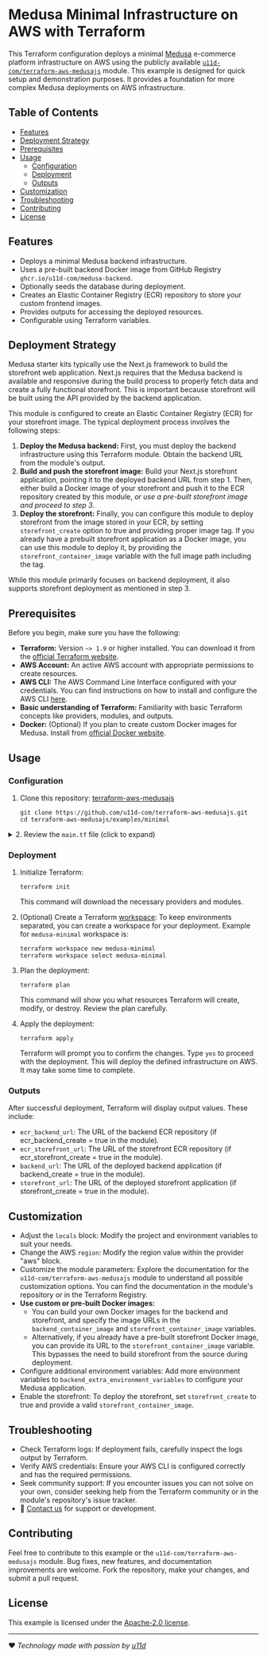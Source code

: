 # Medusa Minimal Infrastructure on AWS with Terraform

This Terraform configuration deploys a minimal [Medusa](https://medusajs.com/) e-commerce platform infrastructure on AWS using the publicly available [`u11d-com/terraform-aws-medusajs`](https://registry.terraform.io/modules/u11d-com/medusajs/aws/latest) module. This example is designed for quick setup and demonstration purposes. It provides a foundation for more complex Medusa deployments on AWS infrastructure.

## Table of Contents

- [Features](#features)
- [Deployment Strategy](#deployment-strategy)
- [Prerequisites](#prerequisites)
- [Usage](#usage)
  - [Configuration](#configuration)
  - [Deployment](#deployment)
  - [Outputs](#outputs)
- [Customization](#customization)
- [Troubleshooting](#troubleshooting)
- [Contributing](#contributing)
- [License](#license)

## Features

- Deploys a minimal Medusa backend infrastructure.
- Uses a pre-built backend Docker image from GitHub Registry `ghcr.io/u11d-com/medusa-backend`.
- Optionally seeds the database during deployment.
- Creates an Elastic Container Registry (ECR) repository to store your custom frontend images.
- Provides outputs for accessing the deployed resources.
- Configurable using Terraform variables.

## Deployment Strategy

Medusa starter kits typically use the Next.js framework to build the storefront web application. Next.js requires that the Medusa backend is available and responsive during the build process to properly fetch data and create a fully functional storefront. This is important because storefront will be built using the API provided by the backend application.

This module is configured to create an Elastic Container Registry (ECR) for your storefront image. The typical deployment process involves the following steps:

1. **Deploy the Medusa backend:** First, you must deploy the backend infrastructure using this Terraform module. Obtain the backend URL from the module's output.
2. **Build and push the storefront image:** Build your Next.js storefront application, pointing it to the deployed backend URL from step 1. Then, either build a Docker image of your storefront and push it to the ECR repository created by this module, *or use a pre-built storefront image and proceed to step 3*.
3. **Deploy the storefront:** Finally, you can configure this module to deploy storefront from the image stored in your ECR, by setting `storefront_create` option to true and providing proper image tag. If you already have a prebuilt storefront application as a Docker image, you can use this module to deploy it, by providing the `storefront_container_image` variable with the full image path including the tag.

While this module primarily focuses on backend deployment, it also supports storefront deployment as mentioned in step 3.

## Prerequisites

Before you begin, make sure you have the following:

- **Terraform:** Version `~> 1.9` or higher installed. You can download it from the [official Terraform website](https://www.terraform.io/downloads.html).
- **AWS Account:** An active AWS account with appropriate permissions to create resources.
- **AWS CLI:** The AWS Command Line Interface configured with your credentials. You can find instructions on how to install and configure the AWS CLI [here](https://docs.aws.amazon.com/cli/latest/userguide/getting-started-install.html).
- **Basic understanding of Terraform:** Familiarity with basic Terraform concepts like providers, modules, and outputs.
- **Docker:** (Optional) If you plan to create custom Docker images for Medusa. Install from [official Docker website](https://docs.docker.com/engine/install/).

## Usage

### Configuration

1. Clone this repository: [terraform-aws-medusajs](https://github.com/u11d-com/terraform-aws-medusajs)

    ```shell
    git clone https://github.com/u11d-com/terraform-aws-medusajs.git
    cd terraform-aws-medusajs/examples/minimal
    ```

<details>
<summary>2. Review the <code>main.tf</code> file (click to expand)</summary>

This file contains the Terraform configuration for deploying the Medusa infrastructure.

- `terraform` block: Specifies the required Terraform version.
- `locals` block: Defines local variables for project and environment names. You can customize these.
- `provider "aws"` block: Configures the AWS provider and sets default tags for all resources. Change the region to match your desired location.
- `module "minimal"` block: This is the core of the setup. It uses the `u11d-com/terraform-aws-medusajs` module to create your infrastructure. Here's a breakdown of the key parameters:
  - `source`: The location of the Terraform module.
  - `project`, `environment` and `owner`: These parameters are passed to the module and may be used to tag the AWS resources or other logic inside the module
  - `ecr_storefront_create`: Creates storefront ECR repository.
  - `backend_container_image`: Specifies the Docker image for the Medusa backend. We are using prebuilt public image `ghcr.io/u11d-com/medusa-backend:1.20.10-latest` in this example, but you can point to your custom image.
  - `backend_seed_create` and `backend_seed_run`: Specifies if to run seeding command after deployment, by default is set to true
  - `backend_admin_credentials`: allows you to configure user for Medusa admin dashboard.
  - `storefront_create`: Controls if storefront deployment is executed. In this example is set to `false`, but in case of storefront deployment set to `true`.
  - `storefront_container_image`: If storefront_create is set to `true`, this variable provides url to docker image for the storefront.
- `output` blocks: Define values that will be displayed after deployment.

</details>

### Deployment

1. Initialize Terraform:

    ```shell
    terraform init
    ```

    This command will download the necessary providers and modules.
1. (Optional) Create a Terraform [workspace](https://developer.hashicorp.com/terraform/cli/workspaces): To keep environments separated, you can create a workspace for your deployment. Example for `medusa-minimal` workspace is:

    ```shell
    terraform workspace new medusa-minimal
    terraform workspace select medusa-minimal
    ```

1. Plan the deployment:

    ```shell
    terraform plan
    ```

    This command will show you what resources Terraform will create, modify, or destroy. Review the plan carefully.
1. Apply the deployment:

    ```shell
    terraform apply
    ```

    Terraform will prompt you to confirm the changes. Type `yes` to proceed with the deployment.
    This will deploy the defined infrastructure on AWS. It may take some time to complete.

### Outputs

After successful deployment, Terraform will display output values. These include:

- `ecr_backend_url`: The URL of the backend ECR repository (if ecr_backend_create = true in the module).
- `ecr_storefront_url`: The URL of the storefront ECR repository (if ecr_storefront_create = true in the module).
- `backend_url`: The URL of the deployed backend application (if backend_create = true in the module).
- `storefront_url`: The URL of the deployed storefront application (if storefront_create = true in the module).

## Customization

- Adjust the `locals` block: Modify the project and environment variables to suit your needs.
- Change the AWS `region`: Modify the region value within the provider "aws" block.
- Customize the module parameters: Explore the documentation for the `u11d-com/terraform-aws-medusajs` module to understand all possible customization options. You can find the documentation in the module's repository or in the Terraform Registry.
- **Use custom or pre-built Docker images:**
  - You can build your own Docker images for the backend and storefront, and specify the image URLs in the `backend_container_image` and `storefront_container_image` variables.
  - Alternatively, if you already have a pre-built storefront Docker image, you can provide its URL to the `storefront_container_image` variable. This bypasses the need to build storefront from the source during deployment.
- Configure additional environment variables: Add more environment variables to `backend_extra_environment_variables` to configure your Medusa application.
- Enable the storefront: To deploy the storefront, set `storefront_create` to true and provide a valid `storefront_container_image`.

## Troubleshooting

- Check Terraform logs: If deployment fails, carefully inspect the logs output by Terraform.
- Verify AWS credentials: Ensure your AWS CLI is configured correctly and has the required permissions.
- Seek community support: If you encounter issues you can not solve on your own, consider seeking help from the Terraform community or in the module's repository's issue tracker.
- :email: [Contact us](mailto:hello@u11d.com) for support or development.

## Contributing

Feel free to contribute to this example or the `u11d-com/terraform-aws-medusajs` module. Bug fixes, new features, and documentation improvements are welcome. Fork the repository, make your changes, and submit a pull request.

## License

This example is licensed under the [Apache-2.0 license](https://www.apache.org/licenses/LICENSE-2.0).

---
:heart: *Technology made with passion by [u11d](https://u11d.com)*
